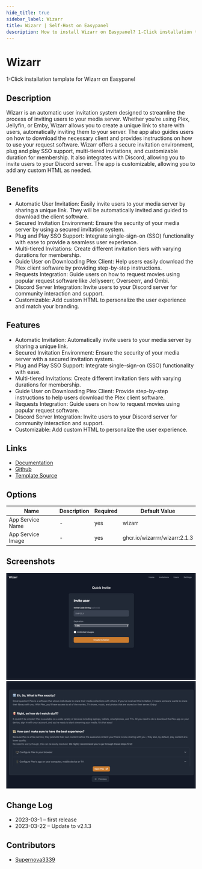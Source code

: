 ```yaml
---
hide_title: true
sidebar_label: Wizarr
title: Wizarr | Self-Host on Easypanel
description: How to install Wizarr on Easypanel? 1-Click installation template for Wizarr on Easypanel
---
```


<!-- generated -->

# Wizarr

1-Click installation template for Wizarr on Easypanel

## Description

Wizarr is an automatic user invitation system designed to streamline the process of inviting users to your media server. Whether you&#39;re using Plex, Jellyfin, or Emby, Wizarr allows you to create a unique link to share with users, automatically inviting them to your server. The app also guides users on how to download the necessary client and provides instructions on how to use your request software. Wizarr offers a secure invitation environment, plug and play SSO support, multi-tiered invitations, and customizable duration for membership. It also integrates with Discord, allowing you to invite users to your Discord server. The app is customizable, allowing you to add any custom HTML as needed.

## Benefits

- Automatic User Invitation: Easily invite users to your media server by sharing a unique link. They will be automatically invited and guided to download the client software.
- Secured Invitation Environment: Ensure the security of your media server by using a secured invitation system.
- Plug and Play SSO Support: Integrate single-sign-on (SSO) functionality with ease to provide a seamless user experience.
- Multi-tiered Invitations: Create different invitation tiers with varying durations for membership.
- Guide User on Downloading Plex Client: Help users easily download the Plex client software by providing step-by-step instructions.
- Requests Integration: Guide users on how to request movies using popular request software like Jellyseerr, Overseerr, and Ombi.
- Discord Server Integration: Invite users to your Discord server for community interaction and support.
- Customizable: Add custom HTML to personalize the user experience and match your branding.

## Features

- Automatic Invitation: Automatically invite users to your media server by sharing a unique link.
- Secured Invitation Environment: Ensure the security of your media server with a secured invitation system.
- Plug and Play SSO Support: Integrate single-sign-on (SSO) functionality with ease.
- Multi-tiered Invitations: Create different invitation tiers with varying durations for membership.
- Guide User on Downloading Plex Client: Provide step-by-step instructions to help users download the Plex client software.
- Requests Integration: Guide users on how to request movies using popular request software.
- Discord Server Integration: Invite users to your Discord server for community interaction and support.
- Customizable: Add custom HTML to personalize the user experience.

## Links

- [Documentation](https://docs.wizarr.dev)
- [Github](https://github.com/Wizarrrr/wizarr)
- [Template Source](https://github.com/easypanel-io/templates/tree/main/templates/wizarr)

## Options

Name | Description | Required | Default Value
-|-|-|-
App Service Name | - | yes | wizarr
App Service Image | - | yes | ghcr.io/wizarrrr/wizarr:2.1.3

## Screenshots

![Wizarr Screenshot](./assets/screenshot1.png)
![Wizarr Screenshot](./assets/screenshot2.png)

## Change Log

- 2023-03-1 – first release
- 2023-03-22 – Update to v2.1.3

## Contributors

- [Supernova3339](https://github.com/Supernova3339)
